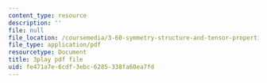 ```yaml
---
content_type: resource
description: ''
file: null
file_location: /coursemedia/3-60-symmetry-structure-and-tensor-properties-of-materials-fall-2005/fe471a7e6cdf3ebc6285338fa60ea7fd_-HJE0OYHTH4.pdf
file_type: application/pdf
resourcetype: Document
title: 3play pdf file
uid: fe471a7e-6cdf-3ebc-6285-338fa60ea7fd
---
```

